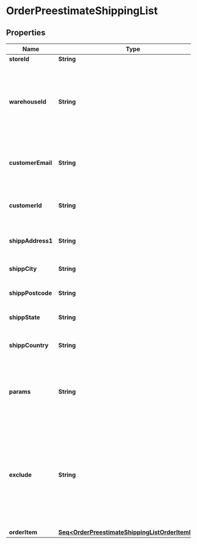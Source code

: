 

# OrderPreestimateShippingList


## Properties

Name | Type | Description | Notes
------------ | ------------- | ------------- | -------------
**storeId** | **String** | Store Id |  [optional]
**warehouseId** | **String** | This parameter is used for selecting a warehouse where you need to set/modify a product quantity. |  [optional]
**customerEmail** | **String** | Retrieves orders specified by customer email |  [optional]
**customerId** | **String** | Retrieves orders specified by customer id |  [optional]
**shippAddress1** | **String** | Specifies first shipping address |  [optional]
**shippCity** | **String** | Specifies shipping city |  [optional]
**shippPostcode** | **String** | Specifies shipping postcode |  [optional]
**shippState** | **String** | Specifies shipping state code |  [optional]
**shippCountry** | **String** | Specifies shipping country code | 
**params** | **String** | Set this parameter in order to choose which entity fields you want to retrieve |  [optional]
**exclude** | **String** | Set this parameter in order to choose which entity fields you want to ignore. Works only if parameter &#x60;params&#x60; equal force_all |  [optional]
**orderItem** | [**Seq&lt;OrderPreestimateShippingListOrderItemInner&gt;**](OrderPreestimateShippingListOrderItemInner.md) |  | 



